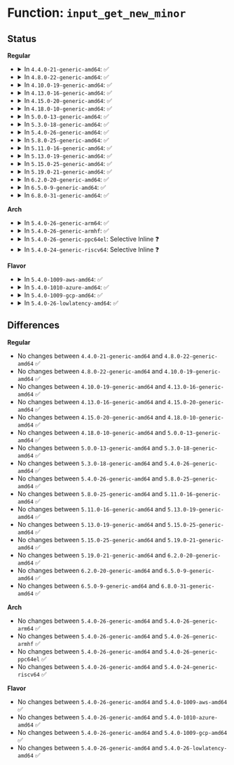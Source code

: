 # Function: <code>input_get_new_minor</code>

## Status
<b>Regular</b>
<ul>
<li>
<details>
<summary>In <code>4.4.0-21-generic-amd64</code>: ✅</summary>

```c
int input_get_new_minor(int legacy_base, unsigned int legacy_num, bool allow_dynamic)
```

```json
{
  "name": "input_get_new_minor",
  "collision_type": "Unique Global",
  "inline_type": "No",
  "funcs": [
    {
      "addr": 18446744071585562688,
      "name": "input_get_new_minor",
      "external": true,
      "loc": "drivers/input/input.c:2381",
      "file": "drivers/input/input.c",
      "inline": "seen, unknown",
      "caller_inline": [],
      "caller_func": [
        "drivers/input/mousedev.c:mousedev_create",
        "drivers/input/mousedev.c:mousedev_create",
        "drivers/input/evdev.c:evdev_connect"
      ]
    }
  ],
  "symbols": [
    {
      "addr": 18446744071585562688,
      "name": "input_get_new_minor",
      "section": ".text",
      "bind": "STB_GLOBAL",
      "size": 79
    }
  ]
}
```
</details>
</li>
<li>
<details>
<summary>In <code>4.8.0-22-generic-amd64</code>: ✅</summary>

```c
int input_get_new_minor(int legacy_base, unsigned int legacy_num, bool allow_dynamic)
```

```json
{
  "name": "input_get_new_minor",
  "collision_type": "Unique Global",
  "inline_type": "No",
  "funcs": [
    {
      "addr": 18446744071585955232,
      "name": "input_get_new_minor",
      "external": true,
      "loc": "drivers/input/input.c:2380",
      "file": "drivers/input/input.c",
      "inline": "seen, unknown",
      "caller_inline": [],
      "caller_func": [
        "drivers/input/mousedev.c:mousedev_create",
        "drivers/input/mousedev.c:mousedev_create",
        "drivers/input/evdev.c:evdev_connect"
      ]
    }
  ],
  "symbols": [
    {
      "addr": 18446744071585955232,
      "name": "input_get_new_minor",
      "section": ".text",
      "bind": "STB_GLOBAL",
      "size": 79
    }
  ]
}
```
</details>
</li>
<li>
<details>
<summary>In <code>4.10.0-19-generic-amd64</code>: ✅</summary>

```c
int input_get_new_minor(int legacy_base, unsigned int legacy_num, bool allow_dynamic)
```

```json
{
  "name": "input_get_new_minor",
  "collision_type": "Unique Global",
  "inline_type": "No",
  "funcs": [
    {
      "addr": 18446744071586143632,
      "name": "input_get_new_minor",
      "external": true,
      "loc": "drivers/input/input.c:2380",
      "file": "drivers/input/input.c",
      "inline": "seen, unknown",
      "caller_inline": [],
      "caller_func": [
        "drivers/input/mousedev.c:mousedev_create",
        "drivers/input/mousedev.c:mousedev_create",
        "drivers/input/evdev.c:evdev_connect"
      ]
    }
  ],
  "symbols": [
    {
      "addr": 18446744071586143632,
      "name": "input_get_new_minor",
      "section": ".text",
      "bind": "STB_GLOBAL",
      "size": 77
    }
  ]
}
```
</details>
</li>
<li>
<details>
<summary>In <code>4.13.0-16-generic-amd64</code>: ✅</summary>

```c
int input_get_new_minor(int legacy_base, unsigned int legacy_num, bool allow_dynamic)
```

```json
{
  "name": "input_get_new_minor",
  "collision_type": "Unique Global",
  "inline_type": "No",
  "funcs": [
    {
      "addr": 18446744071586232544,
      "name": "input_get_new_minor",
      "external": true,
      "loc": "drivers/input/input.c:2386",
      "file": "drivers/input/input.c",
      "inline": "seen, unknown",
      "caller_inline": [],
      "caller_func": [
        "drivers/input/mousedev.c:mousedev_create",
        "drivers/input/mousedev.c:mousedev_create",
        "drivers/input/evdev.c:evdev_connect"
      ]
    }
  ],
  "symbols": [
    {
      "addr": 18446744071586232544,
      "name": "input_get_new_minor",
      "section": ".text",
      "bind": "STB_GLOBAL",
      "size": 77
    }
  ]
}
```
</details>
</li>
<li>
<details>
<summary>In <code>4.15.0-20-generic-amd64</code>: ✅</summary>

```c
int input_get_new_minor(int legacy_base, unsigned int legacy_num, bool allow_dynamic)
```

```json
{
  "name": "input_get_new_minor",
  "collision_type": "Unique Global",
  "inline_type": "No",
  "funcs": [
    {
      "addr": 18446744071586695424,
      "name": "input_get_new_minor",
      "external": true,
      "loc": "drivers/input/input.c:2379",
      "file": "drivers/input/input.c",
      "inline": "seen, unknown",
      "caller_inline": [],
      "caller_func": [
        "drivers/input/mousedev.c:mousedev_create",
        "drivers/input/mousedev.c:mousedev_create",
        "drivers/input/evdev.c:evdev_connect"
      ]
    }
  ],
  "symbols": [
    {
      "addr": 18446744071586695424,
      "name": "input_get_new_minor",
      "section": ".text",
      "bind": "STB_GLOBAL",
      "size": 77
    }
  ]
}
```
</details>
</li>
<li>
<details>
<summary>In <code>4.18.0-10-generic-amd64</code>: ✅</summary>

```c
int input_get_new_minor(int legacy_base, unsigned int legacy_num, bool allow_dynamic)
```

```json
{
  "name": "input_get_new_minor",
  "collision_type": "Unique Global",
  "inline_type": "No",
  "funcs": [
    {
      "addr": 18446744071586961824,
      "name": "input_get_new_minor",
      "external": true,
      "loc": "drivers/input/input.c:2386",
      "file": "drivers/input/input.c",
      "inline": "seen, unknown",
      "caller_inline": [],
      "caller_func": [
        "drivers/input/mousedev.c:mousedev_create",
        "drivers/input/mousedev.c:mousedev_create",
        "drivers/input/evdev.c:evdev_connect"
      ]
    }
  ],
  "symbols": [
    {
      "addr": 18446744071586961824,
      "name": "input_get_new_minor",
      "section": ".text",
      "bind": "STB_GLOBAL",
      "size": 77
    }
  ]
}
```
</details>
</li>
<li>
<details>
<summary>In <code>5.0.0-13-generic-amd64</code>: ✅</summary>

```c
int input_get_new_minor(int legacy_base, unsigned int legacy_num, bool allow_dynamic)
```

```json
{
  "name": "input_get_new_minor",
  "collision_type": "Unique Global",
  "inline_type": "No",
  "funcs": [
    {
      "addr": 18446744071587122688,
      "name": "input_get_new_minor",
      "external": true,
      "loc": "drivers/input/input.c:2386",
      "file": "drivers/input/input.c",
      "inline": "seen, unknown",
      "caller_inline": [],
      "caller_func": [
        "drivers/input/mousedev.c:mousedev_create",
        "drivers/input/mousedev.c:mousedev_create",
        "drivers/input/evdev.c:evdev_connect"
      ]
    }
  ],
  "symbols": [
    {
      "addr": 18446744071587122688,
      "name": "input_get_new_minor",
      "section": ".text",
      "bind": "STB_GLOBAL",
      "size": 78
    }
  ]
}
```
</details>
</li>
<li>
<details>
<summary>In <code>5.3.0-18-generic-amd64</code>: ✅</summary>

```c
int input_get_new_minor(int legacy_base, unsigned int legacy_num, bool allow_dynamic)
```

```json
{
  "name": "input_get_new_minor",
  "collision_type": "Unique Global",
  "inline_type": "No",
  "funcs": [
    {
      "addr": 18446744071587387488,
      "name": "input_get_new_minor",
      "external": true,
      "loc": "drivers/input/input.c:2382",
      "file": "drivers/input/input.c",
      "inline": "seen, unknown",
      "caller_inline": [],
      "caller_func": [
        "drivers/input/mousedev.c:mousedev_create",
        "drivers/input/mousedev.c:mousedev_create",
        "drivers/input/evdev.c:evdev_connect"
      ]
    }
  ],
  "symbols": [
    {
      "addr": 18446744071587387488,
      "name": "input_get_new_minor",
      "section": ".text",
      "bind": "STB_GLOBAL",
      "size": 78
    }
  ]
}
```
</details>
</li>
<li>
<details>
<summary>In <code>5.4.0-26-generic-amd64</code>: ✅</summary>

```c
int input_get_new_minor(int legacy_base, unsigned int legacy_num, bool allow_dynamic)
```

```json
{
  "name": "input_get_new_minor",
  "collision_type": "Unique Global",
  "inline_type": "No",
  "funcs": [
    {
      "addr": 18446744071587589520,
      "name": "input_get_new_minor",
      "external": true,
      "loc": "drivers/input/input.c:2458",
      "file": "drivers/input/input.c",
      "inline": "seen, unknown",
      "caller_inline": [],
      "caller_func": [
        "drivers/input/mousedev.c:mousedev_create",
        "drivers/input/mousedev.c:mousedev_create",
        "drivers/input/evdev.c:evdev_connect"
      ]
    }
  ],
  "symbols": [
    {
      "addr": 18446744071587589520,
      "name": "input_get_new_minor",
      "section": ".text",
      "bind": "STB_GLOBAL",
      "size": 78
    }
  ]
}
```
</details>
</li>
<li>
<details>
<summary>In <code>5.8.0-25-generic-amd64</code>: ✅</summary>

```c
int input_get_new_minor(int legacy_base, unsigned int legacy_num, bool allow_dynamic)
```

```json
{
  "name": "input_get_new_minor",
  "collision_type": "Unique Global",
  "inline_type": "No",
  "funcs": [
    {
      "addr": 18446744071588449952,
      "name": "input_get_new_minor",
      "external": true,
      "loc": "drivers/input/input.c:2456",
      "file": "drivers/input/input.c",
      "inline": "seen, unknown",
      "caller_inline": [],
      "caller_func": [
        "drivers/input/mousedev.c:mousedev_create",
        "drivers/input/mousedev.c:mousedev_create",
        "drivers/input/evdev.c:evdev_connect"
      ]
    }
  ],
  "symbols": [
    {
      "addr": 18446744071588449952,
      "name": "input_get_new_minor",
      "section": ".text",
      "bind": "STB_GLOBAL",
      "size": 81
    }
  ]
}
```
</details>
</li>
<li>
<details>
<summary>In <code>5.11.0-16-generic-amd64</code>: ✅</summary>

```c
int input_get_new_minor(int legacy_base, unsigned int legacy_num, bool allow_dynamic)
```

```json
{
  "name": "input_get_new_minor",
  "collision_type": "Unique Global",
  "inline_type": "No",
  "funcs": [
    {
      "addr": 18446744071588480160,
      "name": "input_get_new_minor",
      "external": true,
      "loc": "drivers/input/input.c:2562",
      "file": "drivers/input/input.c",
      "inline": "seen, unknown",
      "caller_inline": [],
      "caller_func": [
        "drivers/input/mousedev.c:mousedev_create",
        "drivers/input/mousedev.c:mousedev_create",
        "drivers/input/evdev.c:evdev_connect"
      ]
    }
  ],
  "symbols": [
    {
      "addr": 18446744071588480160,
      "name": "input_get_new_minor",
      "section": ".text",
      "bind": "STB_GLOBAL",
      "size": 81
    }
  ]
}
```
</details>
</li>
<li>
<details>
<summary>In <code>5.13.0-19-generic-amd64</code>: ✅</summary>

```c
int input_get_new_minor(int legacy_base, unsigned int legacy_num, bool allow_dynamic)
```

```json
{
  "name": "input_get_new_minor",
  "collision_type": "Unique Global",
  "inline_type": "No",
  "funcs": [
    {
      "addr": 18446744071588361984,
      "name": "input_get_new_minor",
      "external": true,
      "loc": "drivers/input/input.c:2562",
      "file": "drivers/input/input.c",
      "inline": "seen, unknown",
      "caller_inline": [],
      "caller_func": [
        "drivers/input/mousedev.c:mousedev_create",
        "drivers/input/mousedev.c:mousedev_create",
        "drivers/input/evdev.c:evdev_connect"
      ]
    }
  ],
  "symbols": [
    {
      "addr": 18446744071588361984,
      "name": "input_get_new_minor",
      "section": ".text",
      "bind": "STB_GLOBAL",
      "size": 81
    }
  ]
}
```
</details>
</li>
<li>
<details>
<summary>In <code>5.15.0-25-generic-amd64</code>: ✅</summary>

```c
int input_get_new_minor(int legacy_base, unsigned int legacy_num, bool allow_dynamic)
```

```json
{
  "name": "input_get_new_minor",
  "collision_type": "Unique Global",
  "inline_type": "No",
  "funcs": [
    {
      "addr": 18446744071589025040,
      "name": "input_get_new_minor",
      "external": true,
      "loc": "drivers/input/input.c:2568",
      "file": "drivers/input/input.c",
      "inline": "seen, unknown",
      "caller_inline": [],
      "caller_func": [
        "drivers/input/mousedev.c:mousedev_create",
        "drivers/input/mousedev.c:mousedev_create",
        "drivers/input/evdev.c:evdev_connect"
      ]
    }
  ],
  "symbols": [
    {
      "addr": 18446744071589025040,
      "name": "input_get_new_minor",
      "section": ".text",
      "bind": "STB_GLOBAL",
      "size": 81
    }
  ]
}
```
</details>
</li>
<li>
<details>
<summary>In <code>5.19.0-21-generic-amd64</code>: ✅</summary>

```c
int input_get_new_minor(int legacy_base, unsigned int legacy_num, bool allow_dynamic)
```

```json
{
  "name": "input_get_new_minor",
  "collision_type": "Unique Global",
  "inline_type": "No",
  "funcs": [
    {
      "addr": 18446744071590465328,
      "name": "input_get_new_minor",
      "external": true,
      "loc": "drivers/input/input.c:2612",
      "file": "drivers/input/input.c",
      "inline": "seen, unknown",
      "caller_inline": [],
      "caller_func": [
        "drivers/input/mousedev.c:mousedev_create",
        "drivers/input/mousedev.c:mousedev_create",
        "drivers/input/evdev.c:evdev_connect"
      ]
    }
  ],
  "symbols": [
    {
      "addr": 18446744071590465328,
      "name": "input_get_new_minor",
      "section": ".text",
      "bind": "STB_GLOBAL",
      "size": 93
    }
  ]
}
```
</details>
</li>
<li>
<details>
<summary>In <code>6.2.0-20-generic-amd64</code>: ✅</summary>

```c
int input_get_new_minor(int legacy_base, unsigned int legacy_num, bool allow_dynamic)
```

```json
{
  "name": "input_get_new_minor",
  "collision_type": "Unique Global",
  "inline_type": "No",
  "funcs": [
    {
      "addr": 18446744071592108288,
      "name": "input_get_new_minor",
      "external": true,
      "loc": "drivers/input/input.c:2624",
      "file": "drivers/input/input.c",
      "inline": "seen, unknown",
      "caller_inline": [],
      "caller_func": [
        "drivers/input/mousedev.c:mousedev_create",
        "drivers/input/mousedev.c:mousedev_create",
        "drivers/input/evdev.c:evdev_connect"
      ]
    }
  ],
  "symbols": [
    {
      "addr": 18446744071592108288,
      "name": "input_get_new_minor",
      "section": ".text",
      "bind": "STB_GLOBAL",
      "size": 93
    }
  ]
}
```
</details>
</li>
<li>
<details>
<summary>In <code>6.5.0-9-generic-amd64</code>: ✅</summary>

```c
int input_get_new_minor(int legacy_base, unsigned int legacy_num, bool allow_dynamic)
```

```json
{
  "name": "input_get_new_minor",
  "collision_type": "Unique Global",
  "inline_type": "No",
  "funcs": [
    {
      "addr": 18446744071592532032,
      "name": "input_get_new_minor",
      "external": true,
      "loc": "drivers/input/input.c:2623",
      "file": "drivers/input/input.c",
      "inline": "seen, unknown",
      "caller_inline": [],
      "caller_func": [
        "drivers/input/mousedev.c:mousedev_create",
        "drivers/input/mousedev.c:mousedev_create",
        "drivers/input/evdev.c:evdev_connect"
      ]
    }
  ],
  "symbols": [
    {
      "addr": 18446744071592532032,
      "name": "input_get_new_minor",
      "section": ".text",
      "bind": "STB_GLOBAL",
      "size": 93
    }
  ]
}
```
</details>
</li>
<li>
<details>
<summary>In <code>6.8.0-31-generic-amd64</code>: ✅</summary>

```c
int input_get_new_minor(int legacy_base, unsigned int legacy_num, bool allow_dynamic)
```

```json
{
  "name": "input_get_new_minor",
  "collision_type": "Unique Global",
  "inline_type": "No",
  "funcs": [
    {
      "addr": 18446744071593276512,
      "name": "input_get_new_minor",
      "external": true,
      "loc": "drivers/input/input.c:2623",
      "file": "drivers/input/input.c",
      "inline": "seen, unknown",
      "caller_inline": [],
      "caller_func": [
        "drivers/input/mousedev.c:mousedev_create",
        "drivers/input/mousedev.c:mousedev_create",
        "drivers/input/evdev.c:evdev_connect"
      ]
    }
  ],
  "symbols": [
    {
      "addr": 18446744071593276512,
      "name": "input_get_new_minor",
      "section": ".text",
      "bind": "STB_GLOBAL",
      "size": 93
    }
  ]
}
```
</details>
</li>
</ul>
<b>Arch</b>
<ul>
<li>
<details>
<summary>In <code>5.4.0-26-generic-arm64</code>: ✅</summary>

```c
int input_get_new_minor(int legacy_base, unsigned int legacy_num, bool allow_dynamic)
```

```json
{
  "name": "input_get_new_minor",
  "collision_type": "Unique Global",
  "inline_type": "No",
  "funcs": [
    {
      "addr": 18446603336500731840,
      "name": "input_get_new_minor",
      "external": true,
      "loc": "drivers/input/input.c:2458",
      "file": "drivers/input/input.c",
      "inline": "seen, unknown",
      "caller_inline": [],
      "caller_func": [
        "drivers/input/mousedev.c:mousedev_create",
        "drivers/input/mousedev.c:mousedev_create",
        "drivers/input/evdev.c:evdev_connect"
      ]
    }
  ],
  "symbols": [
    {
      "addr": 18446603336500731840,
      "name": "input_get_new_minor",
      "section": ".text",
      "bind": "STB_GLOBAL",
      "size": 136
    }
  ]
}
```
</details>
</li>
<li>
<details>
<summary>In <code>5.4.0-26-generic-armhf</code>: ✅</summary>

```c
int input_get_new_minor(int legacy_base, unsigned int legacy_num, bool allow_dynamic)
```

```json
{
  "name": "input_get_new_minor",
  "collision_type": "Unique Global",
  "inline_type": "No",
  "funcs": [
    {
      "addr": 3233254548,
      "name": "input_get_new_minor",
      "external": true,
      "loc": "drivers/input/input.c:2458",
      "file": "drivers/input/input.c",
      "inline": "seen, unknown",
      "caller_inline": [],
      "caller_func": [
        "drivers/input/mousedev.c:mousedev_create",
        "drivers/input/mousedev.c:mousedev_create",
        "drivers/input/evdev.c:evdev_connect"
      ]
    }
  ],
  "symbols": [
    {
      "addr": 3233254548,
      "name": "input_get_new_minor",
      "section": ".text",
      "bind": "STB_GLOBAL",
      "size": 104
    }
  ]
}
```
</details>
</li>
<li>
<details>
<summary>In <code>5.4.0-26-generic-ppc64el</code>: Selective Inline ❓</summary>

```c
int input_get_new_minor(int legacy_base, unsigned int legacy_num, bool allow_dynamic)
```

```json
{
  "name": "input_get_new_minor",
  "collision_type": "Unique Global",
  "inline_type": "Selective",
  "funcs": [
    {
      "addr": 13835058055294185328,
      "name": "input_get_new_minor",
      "external": true,
      "loc": "drivers/input/input.c:2458",
      "file": "drivers/input/input.c",
      "inline": "not declared, inlined",
      "caller_inline": [],
      "caller_func": [
        "drivers/input/mousedev.c:mousedev_create",
        "drivers/input/mousedev.c:mousedev_create",
        "drivers/input/evdev.c:evdev_connect"
      ]
    }
  ],
  "symbols": [
    {
      "addr": 13835058055294185328,
      "name": "input_get_new_minor",
      "section": ".text",
      "bind": "STB_GLOBAL",
      "size": 204
    }
  ]
}
```
</details>
</li>
<li>
<details>
<summary>In <code>5.4.0-24-generic-riscv64</code>: Selective Inline ❓</summary>

```c
int input_get_new_minor(int legacy_base, unsigned int legacy_num, bool allow_dynamic)
```

```json
{
  "name": "input_get_new_minor",
  "collision_type": "Unique Global",
  "inline_type": "Selective",
  "funcs": [
    {
      "addr": 18446743936277579626,
      "name": "input_get_new_minor",
      "external": true,
      "loc": "drivers/input/input.c:2458",
      "file": "drivers/input/input.c",
      "inline": "not declared, inlined",
      "caller_inline": [],
      "caller_func": [
        "drivers/input/mousedev.c:mousedev_create",
        "drivers/input/mousedev.c:mousedev_create",
        "drivers/input/evdev.c:evdev_connect"
      ]
    }
  ],
  "symbols": [
    {
      "addr": 18446743936277579626,
      "name": "input_get_new_minor",
      "section": ".text",
      "bind": "STB_GLOBAL",
      "size": 116
    }
  ]
}
```
</details>
</li>
</ul>
<b>Flavor</b>
<ul>
<li>
<details>
<summary>In <code>5.4.0-1009-aws-amd64</code>: ✅</summary>

```c
int input_get_new_minor(int legacy_base, unsigned int legacy_num, bool allow_dynamic)
```

```json
{
  "name": "input_get_new_minor",
  "collision_type": "Unique Global",
  "inline_type": "No",
  "funcs": [
    {
      "addr": 18446744071587282336,
      "name": "input_get_new_minor",
      "external": true,
      "loc": "drivers/input/input.c:2458",
      "file": "drivers/input/input.c",
      "inline": "seen, unknown",
      "caller_inline": [],
      "caller_func": [
        "drivers/input/mousedev.c:mousedev_create",
        "drivers/input/mousedev.c:mousedev_create",
        "drivers/input/evdev.c:evdev_connect"
      ]
    }
  ],
  "symbols": [
    {
      "addr": 18446744071587282336,
      "name": "input_get_new_minor",
      "section": ".text",
      "bind": "STB_GLOBAL",
      "size": 78
    }
  ]
}
```
</details>
</li>
<li>
<details>
<summary>In <code>5.4.0-1010-azure-amd64</code>: ✅</summary>

```c
int input_get_new_minor(int legacy_base, unsigned int legacy_num, bool allow_dynamic)
```

```json
{
  "name": "input_get_new_minor",
  "collision_type": "Unique Global",
  "inline_type": "No",
  "funcs": [
    {
      "addr": 18446744071587050768,
      "name": "input_get_new_minor",
      "external": true,
      "loc": "drivers/input/input.c:2458",
      "file": "drivers/input/input.c",
      "inline": "seen, unknown",
      "caller_inline": [],
      "caller_func": [
        "drivers/input/mousedev.c:mousedev_create",
        "drivers/input/mousedev.c:mousedev_create",
        "drivers/input/evdev.c:evdev_connect"
      ]
    }
  ],
  "symbols": [
    {
      "addr": 18446744071587050768,
      "name": "input_get_new_minor",
      "section": ".text",
      "bind": "STB_GLOBAL",
      "size": 78
    }
  ]
}
```
</details>
</li>
<li>
<details>
<summary>In <code>5.4.0-1009-gcp-amd64</code>: ✅</summary>

```c
int input_get_new_minor(int legacy_base, unsigned int legacy_num, bool allow_dynamic)
```

```json
{
  "name": "input_get_new_minor",
  "collision_type": "Unique Global",
  "inline_type": "No",
  "funcs": [
    {
      "addr": 18446744071587540768,
      "name": "input_get_new_minor",
      "external": true,
      "loc": "drivers/input/input.c:2458",
      "file": "drivers/input/input.c",
      "inline": "seen, unknown",
      "caller_inline": [],
      "caller_func": [
        "drivers/input/mousedev.c:mousedev_create",
        "drivers/input/mousedev.c:mousedev_create",
        "drivers/input/evdev.c:evdev_connect"
      ]
    }
  ],
  "symbols": [
    {
      "addr": 18446744071587540768,
      "name": "input_get_new_minor",
      "section": ".text",
      "bind": "STB_GLOBAL",
      "size": 78
    }
  ]
}
```
</details>
</li>
<li>
<details>
<summary>In <code>5.4.0-26-lowlatency-amd64</code>: ✅</summary>

```c
int input_get_new_minor(int legacy_base, unsigned int legacy_num, bool allow_dynamic)
```

```json
{
  "name": "input_get_new_minor",
  "collision_type": "Unique Global",
  "inline_type": "No",
  "funcs": [
    {
      "addr": 18446744071587651952,
      "name": "input_get_new_minor",
      "external": true,
      "loc": "drivers/input/input.c:2458",
      "file": "drivers/input/input.c",
      "inline": "seen, unknown",
      "caller_inline": [],
      "caller_func": [
        "drivers/input/mousedev.c:mousedev_create",
        "drivers/input/mousedev.c:mousedev_create",
        "drivers/input/evdev.c:evdev_connect"
      ]
    }
  ],
  "symbols": [
    {
      "addr": 18446744071587651952,
      "name": "input_get_new_minor",
      "section": ".text",
      "bind": "STB_GLOBAL",
      "size": 78
    }
  ]
}
```
</details>
</li>
</ul>

## Differences
<b>Regular</b>
<ul>
<li>
No changes between <code>4.4.0-21-generic-amd64</code> and <code>4.8.0-22-generic-amd64</code> ✅
</li>
<li>
No changes between <code>4.8.0-22-generic-amd64</code> and <code>4.10.0-19-generic-amd64</code> ✅
</li>
<li>
No changes between <code>4.10.0-19-generic-amd64</code> and <code>4.13.0-16-generic-amd64</code> ✅
</li>
<li>
No changes between <code>4.13.0-16-generic-amd64</code> and <code>4.15.0-20-generic-amd64</code> ✅
</li>
<li>
No changes between <code>4.15.0-20-generic-amd64</code> and <code>4.18.0-10-generic-amd64</code> ✅
</li>
<li>
No changes between <code>4.18.0-10-generic-amd64</code> and <code>5.0.0-13-generic-amd64</code> ✅
</li>
<li>
No changes between <code>5.0.0-13-generic-amd64</code> and <code>5.3.0-18-generic-amd64</code> ✅
</li>
<li>
No changes between <code>5.3.0-18-generic-amd64</code> and <code>5.4.0-26-generic-amd64</code> ✅
</li>
<li>
No changes between <code>5.4.0-26-generic-amd64</code> and <code>5.8.0-25-generic-amd64</code> ✅
</li>
<li>
No changes between <code>5.8.0-25-generic-amd64</code> and <code>5.11.0-16-generic-amd64</code> ✅
</li>
<li>
No changes between <code>5.11.0-16-generic-amd64</code> and <code>5.13.0-19-generic-amd64</code> ✅
</li>
<li>
No changes between <code>5.13.0-19-generic-amd64</code> and <code>5.15.0-25-generic-amd64</code> ✅
</li>
<li>
No changes between <code>5.15.0-25-generic-amd64</code> and <code>5.19.0-21-generic-amd64</code> ✅
</li>
<li>
No changes between <code>5.19.0-21-generic-amd64</code> and <code>6.2.0-20-generic-amd64</code> ✅
</li>
<li>
No changes between <code>6.2.0-20-generic-amd64</code> and <code>6.5.0-9-generic-amd64</code> ✅
</li>
<li>
No changes between <code>6.5.0-9-generic-amd64</code> and <code>6.8.0-31-generic-amd64</code> ✅
</li>
</ul>
<b>Arch</b>
<ul>
<li>
No changes between <code>5.4.0-26-generic-amd64</code> and <code>5.4.0-26-generic-arm64</code> ✅
</li>
<li>
No changes between <code>5.4.0-26-generic-amd64</code> and <code>5.4.0-26-generic-armhf</code> ✅
</li>
<li>
No changes between <code>5.4.0-26-generic-amd64</code> and <code>5.4.0-26-generic-ppc64el</code> ✅
</li>
<li>
No changes between <code>5.4.0-26-generic-amd64</code> and <code>5.4.0-24-generic-riscv64</code> ✅
</li>
</ul>
<b>Flavor</b>
<ul>
<li>
No changes between <code>5.4.0-26-generic-amd64</code> and <code>5.4.0-1009-aws-amd64</code> ✅
</li>
<li>
No changes between <code>5.4.0-26-generic-amd64</code> and <code>5.4.0-1010-azure-amd64</code> ✅
</li>
<li>
No changes between <code>5.4.0-26-generic-amd64</code> and <code>5.4.0-1009-gcp-amd64</code> ✅
</li>
<li>
No changes between <code>5.4.0-26-generic-amd64</code> and <code>5.4.0-26-lowlatency-amd64</code> ✅
</li>
</ul>
